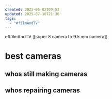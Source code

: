 ```yaml
---
created: 2025-06-02T09:53
updated: 2025-07-10T21:30
tags:
  - "#filmAndTV"
---
```

e#filmAndTV 
[[super 8 camera to 9.5 mm camera]]

# best cameras
## whos still making cameras
## whos repairing cameras


